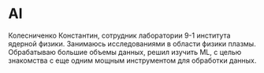 # AI
Колесниченко Константин, сотрудник лаборатории 9-1 института ядерной физики. Занимаюсь исследованиями в области физики плазмы. Обрабатываю большие объемы данных, решил изучить ML, с целью знакомства с еще одним мощным инструментом для обработки данных.
